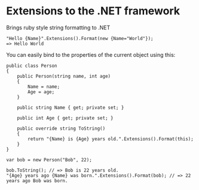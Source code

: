 # Extensions to the .NET framework

Brings ruby style string formatting to .NET

    "Hello {Name}".Extensions().Format(new {Name="World"});
    => Hello World

You can easily bind to the properties of the current object using this:

    public class Person
    {        
        public Person(string name, int age)
        {
            Name = name;
            Age = age;
        }
        
        public string Name { get; private set; }
        
        public int Age { get; private set; }
                
        public override string ToString()
        {
            return "{Name} is {Age} years old.".Extensions().Format(this);
        }        
    }
    
    var bob = new Person("Bob", 22);
    
    bob.ToString(); // => Bob is 22 years old.
    "{Age} years ago {Name} was born.".Extensions().Format(bob); // => 22 years ago Bob was born.